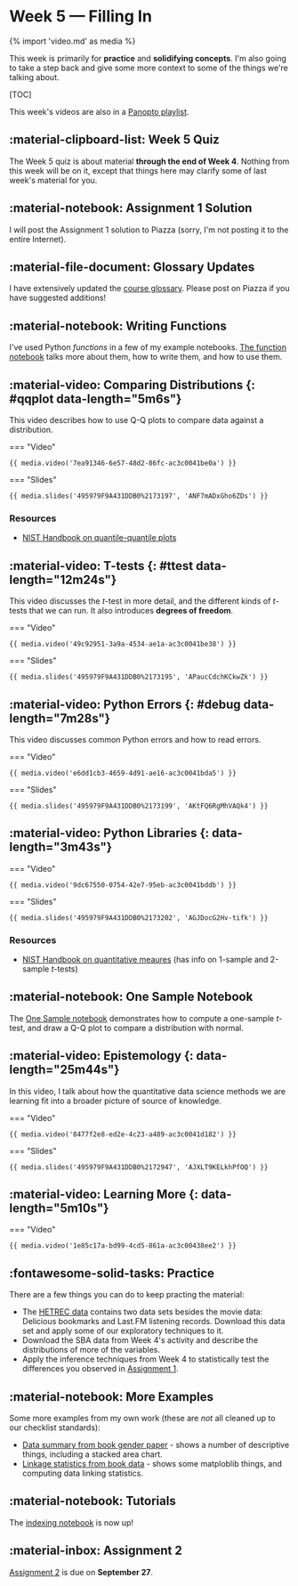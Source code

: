 # Week 5 — Filling In
{% import 'video.md' as media %}

This week is primarily for **practice** and **solidifying concepts**.
I'm also going to take a step back and give some more context to some of the things we're talking about.

[TOC]

This week's videos are also in a [Panopto playlist](https://boisestate.hosted.panopto.com/Panopto/Pages/Viewer.aspx?pid=c8e7bd6c-cb7b-43b4-ac97-ac3c0051c38e).

## :material-clipboard-list: Week 5 Quiz

The Week 5 quiz is about material **through the end of Week 4**.
Nothing from this week will be on it, except that things here may clarify some of last week's material for you.

## :material-notebook: Assignment 1 Solution

I will post the Assignment 1 solution to Piazza (sorry, I'm not posting it to the entire Internet).

## :material-file-document: Glossary Updates

I have extensively updated the [course glossary](../../resources/glossary.md).
Please post on Piazza if you have suggested additions!

## :material-notebook: Writing Functions

I've used Python *functions* in a few of my example notebooks.
[The function notebook](../../resources/tutorials/Functions.ipynb) talks more about them, how to write them, and how to use them.

## :material-video: Comparing Distributions {: #qqplot data-length="5m6s"}

This video describes how to use Q-Q plots to compare data against a distribution.

=== "Video"

    {{ media.video('7ea91346-6e57-48d2-86fc-ac3c0041be0a') }}

=== "Slides"

    {{ media.slides('495979F9A431DDB0%2173197', 'ANF7mADxGho6ZDs') }}

### Resources

- [NIST Handbook on quantile-quantile plots](https://www.itl.nist.gov/div898/handbook/eda/section3/qqplot.htm)

## :material-video: T-tests {: #ttest data-length="12m24s"}

This video discusses the *t*-test in more detail, and the different kinds of *t*-tests that we can run.
It also introduces **degrees of freedom**.

=== "Video"

    {{ media.video('49c92951-3a9a-4534-ae1a-ac3c0041be38') }}

=== "Slides"

    {{ media.slides('495979F9A431DDB0%2173195', 'APaucCdchKCkwZk') }}

## :material-video: Python Errors {: #debug data-length="7m28s"}

This video discusses common Python errors and how to read errors.

=== "Video"

    {{ media.video('e6dd1cb3-4659-4d91-ae16-ac3c0041bda5') }}

=== "Slides"

    {{ media.slides('495979F9A431DDB0%2173199', 'AKtFQ6RgMhVAQk4') }}

## :material-video: Python Libraries {: data-length="3m43s"}

=== "Video"

    {{ media.video('9dc67550-0754-42e7-95eb-ac3c0041bddb') }}

=== "Slides"

    {{ media.slides('495979F9A431DDB0%2173202', 'AGJDocG2Hv-tifk') }}

### Resources

- [NIST Handbook on quantitative meaures](https://www.itl.nist.gov/div898/handbook/eda/section3/eda35.htm) (has info on 1-sample and 2-sample *t*-tests)

## :material-notebook: One Sample Notebook

The [One Sample notebook](../../resources/tutorials/OneSample.ipynb) demonstrates how to compute a one-sample *t*-test, and draw a Q-Q plot to compare a distribution with normal.

## :material-video: Epistemology {: data-length="25m44s"}

In this video, I talk about how the quantitative data science methods we are learning fit into a broader picture of source of knowledge.

=== "Video"

    {{ media.video('8477f2e8-ed2e-4c23-a489-ac3c0041d182') }}

=== "Slides"

    {{ media.slides('495979F9A431DDB0%2172947', 'AJXLT9KELkhPfOQ') }}

## :material-video: Learning More {: data-length="5m10s"}

=== "Video"

    {{ media.video('1e85c17a-bd99-4cd5-861a-ac3c00438ee2') }}

## :fontawesome-solid-tasks: Practice

There are a few things you can do to keep practing the material:

-   The [HETREC data](https://grouplens.org/datasets/hetrec-2011/) contains two data sets besides the movie data: Delicious bookmarks and Last.FM listening records.
    Download this data set and apply some of our exploratory techniques to it.
-   Download the SBA data from Week 4's activity and describe the distributions of more of the variables.
-   Apply the inference techniques from Week 4 to statistically test the differences you observed in [Assignment 1](../../assignments/A1/index.md).

## :material-notebook: More Examples

Some more examples from my own work (these are *not* all cleaned up to our checklist standards):

- [Data summary from book gender paper](DataSummary.ipynb) - shows a number of descriptive things, including a stacked area chart.
- [Linkage statistics from book data](https://github.com/BoiseState/bookdata-tools/blob/master/LinkageStats.ipynb) - shows some matploblib things, and computing data linking statistics.

## :material-notebook: Tutorials

The [indexing notebook](../../resources/tutorials/Indexing.ipynb) is now up!

## :material-inbox: Assignment 2

[Assignment 2](../../assignments/A2/index.md) is due on **September 27**.
